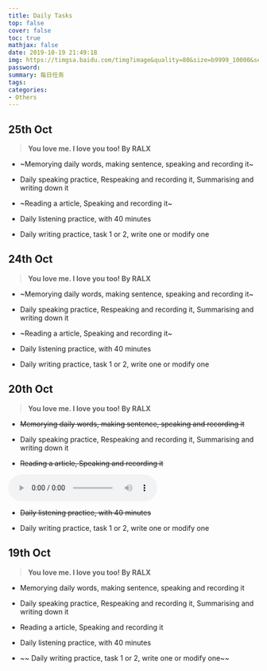 ```yaml
---
title: Daily Tasks
top: false
cover: false
toc: true
mathjax: false
date: 2019-10-19 21:49:18
img: https://timgsa.baidu.com/timg?image&quality=80&size=b9999_10000&sec=1572018347348&di=a56c63d5edfb0a77f803f646482782ef&imgtype=0&src=http%3A%2F%2F5b0988e595225.cdn.sohucs.com%2Fimages%2F20180109%2F21a0bf07aac2439ea9e4f915832694d5.jpeg
password:
summary: 每日任务
tags:
categories:
- Others
---
```


## 25th Oct

> **You love me. I love you too! By RALX**

+ ~Memorying daily words, making sentence, speaking and recording it~

+ Daily speaking practice, Respeaking and recording it, Summarising and writing down it

+ ~Reading a article, Speaking and recording it~

+ Daily listening practice, with 40 minutes

+ Daily writing practice, task 1 or 2, write one or modify one


## 24th Oct

> **You love me. I love you too! By RALX**

+ ~Memorying daily words, making sentence, speaking and recording it~

+ Daily speaking practice, Respeaking and recording it, Summarising and writing down it

+ ~Reading a article, Speaking and recording it~

+ Daily listening practice, with 40 minutes

+ Daily writing practice, task 1 or 2, write one or modify one


## 20th Oct

> **You love me. I love you too! By RALX**

+ ~~Memorying daily words, making sentence, speaking and recording it~~

+ Daily speaking practice, Respeaking and recording it, Summarising and writing down it

+ ~~Reading a article, Speaking and recording it~~

<audio controls="controls" preload="auto"><br><source src="https://www.joy127.com/url/2611.mp3" type="audio/mpeg"><br></audio>

+ ~~Daily listening practice, with 40 minutes~~

+ Daily writing practice, task 1 or 2, write one or modify one


## 19th Oct

> **You love me. I love you too! By RALX**

+ Memorying daily words, making sentence, speaking and recording it

+ Daily speaking practice, Respeaking and recording it, Summarising and writing down it

+ Reading a article, Speaking and recording it

+ Daily listening practice, with 40 minutes

+ ~~ Daily writing practice, task 1 or 2, write one or modify one~~
